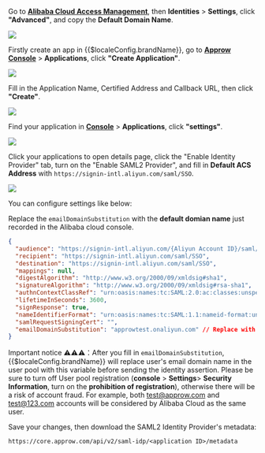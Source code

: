 <IntegrationDetailCard title="Record Alibaba Cloud Configuration">

Go to [**Alibaba Cloud Access Management**](https://ram.console.aliyun.com/settings), then **Identities** > **Settings**, click **"Advanced"**, and copy the **Default Domain Name**.

![](~@imagesZhCn/integration/ali-cloud/1-1.png)

</IntegrationDetailCard>

<IntegrationDetailCard title="Configure Approw SAML2 IdP">

Firstly create an app in {{$localeConfig.brandName}}, go to [**Approw Console**](https://console.approw.com) > **Applications**, click **"Create Application"**.

![](~@imagesZhCn/integration/ali-cloud/1-4.jpg)

Fill in the Application Name, Certified Address and Callback URL, then click **"Create"**.

![](~@imagesZhCn/integration/ali-cloud/1-5.jpg)

Find your application in [**Console**](https://console.approw.com) > **Applications**, click **"settings"**.

![](~@imagesZhCn/integration/ali-cloud/1-2.png)

Click your applications to open details page, click the "Enable Identity Provider" tab, turn on the "Enable SAML2 Provider", and fill in **Default ACS Address** with `https://signin-intl.aliyun.com/saml/SSO`.

![](~@imagesZhCn/integration/ali-cloud-intl/1-1.jpg)

You can configure settings like below:

Replace the `emailDomainSubstitution` with the **default domian name** just recorded in the Alibaba cloud console.

```json
{
  "audience": "https://signin-intl.aliyun.com/{Aliyun Account ID}/saml/SSO",
  "recipient": "https://signin-intl.aliyun.com/saml/SSO",
  "destination": "https://signin-intl.aliyun.com/saml/SSO",
  "mappings": null,
  "digestAlgorithm": "http://www.w3.org/2000/09/xmldsig#sha1",
  "signatureAlgorithm": "http://www.w3.org/2000/09/xmldsig#rsa-sha1",
  "authnContextClassRef": "urn:oasis:names:tc:SAML:2.0:ac:classes:unspecified",
  "lifetimeInSeconds": 3600,
  "signResponse": true,
  "nameIdentifierFormat": "urn:oasis:names:tc:SAML:1.1:nameid-format:unspecified",
  "samlRequestSigningCert": "",
  "emailDomainSubstitution": "approwtest.onaliyun.com" // Replace with your Aliyun domain name
}
```

Important notice ⚠️⚠️⚠️：After you fill in `emailDomainSubstitution`, {{$localeConfig.brandName}} will replace user's email domain name in the user pool with this variable before sending the identity assertion. Please be sure to turn off User pool registration (**console** > **Settings**> **Security Information**, turn on the **prohibition of registration**), otherwise there will be a risk of account fraud. For example, both test@approw.com and test@123.com accounts will be considered by Alibaba Cloud as the same user.

Save your changes, then download the SAML2 Identity Provider's metadata:

`https://core.approw.com/api/v2/saml-idp/<application ID>/metadata`

</IntegrationDetailCard>
